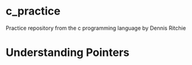# c_practice
Practice repository from the c programming language by Dennis Ritchie 

# Understanding Pointers
